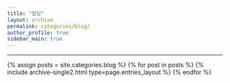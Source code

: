 ```yaml
---
title: "잡담"
layout: archive
permalink: categories/blog/
author_profile: true
sidebar_main: true
---
```


***

{% assign posts = site.categories.blog %}
{% for post in posts %} {% include archive-single2.html type=page.entries_layout %} {% endfor %}